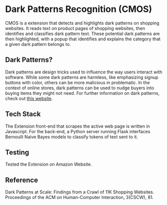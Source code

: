 # Dark Patterns Recognition (CMOS)

CMOS is a extension that detects and highlights dark patterns on shopping websites. It reads text on product pages of shopping websites, then identifies and classifies dark pattern text. These potential dark patterns are then highlighted, with a popup that identifies and explains the category that a given dark pattern belongs to. 

## Dark Patterns?
Dark patterns are design tricks used to influence the way users interact with software. While some dark patterns are harmless, like emphasizing signup buttons with color, others can be more malicious in problematic. In the context of online stores, dark patterns can be used to nudge buyers into buying items they might not need. For further information on dark patterns, check out [this website](https://darkpatterns.org).

## Tech Stack
The Extension front-end that scrapes the active web page is written in Javascript. For the back-end, a Python server running Flask interfaces Bernoulli Naive Bayes models to classify tokens of text sent to it.

## Testing 
Tested the Extension on Amazon Website.

## Reference
Dark Patterns at Scale: Findings from a Crawl of 11K Shopping Websites. Proceedings of the ACM on Human-Computer Interaction, 3(CSCW), 81.


